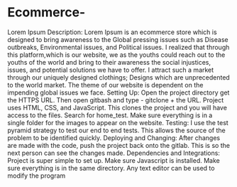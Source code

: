 # Ecommerce-
Lorem Ipsum
Description:
Lorem Ipsum is an ecommerce store which is designed to bring awareness to the Global pressing issues such as Disease outbreaks, Environmental issues, and Political issues. I realized that through this platform,which is our website, we as the youths could reach out to the youths of the world and bring to their awareness the social injustices, issues, and potential solutions we have to offer. I attract such a market through our uniquely designed clothings; Designs which are unprecedented to the world market. The theme of our website is dependent on the impending global issues we face.
Setting Up:
Open the project directory get the HTTPS URL. Then open gitbash and type - gitclone + the URL. Project uses HTML, CSS, and JavaScript. This clones the project and you will have access to the files. Search for home_test. Make sure everything is in a single folder for the images to appear on the website.
Testing:
I use the test pyramid strategy to test our end to end tests. This allows the source of the problem to be identified quickly.
Deploying and Changing:
After changes are made with the code, push the project back onto the gitlab. This is so the next person can see the changes made.
Dependencies and Integrations:
Project is super simple to set up. Make sure Javascript is installed. Make sure everything is in the same directory. Any text editor can be used to modify the program
